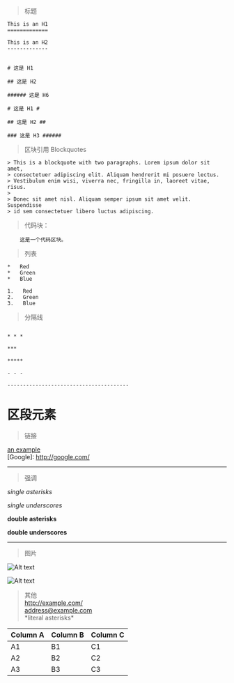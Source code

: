 >标题
```
This is an H1
=============

This is an H2
-------------


# 这是 H1

## 这是 H2

###### 这是 H6

# 这是 H1 #

## 这是 H2 ##

### 这是 H3 ######

```

> 区块引用 Blockquotes  

```
> This is a blockquote with two paragraphs. Lorem ipsum dolor sit amet,
> consectetuer adipiscing elit. Aliquam hendrerit mi posuere lectus.
> Vestibulum enim wisi, viverra nec, fringilla in, laoreet vitae, risus.
> 
> Donec sit amet nisl. Aliquam semper ipsum sit amet velit. Suspendisse
> id sem consectetuer libero luctus adipiscing.
```

>代码块：

```
    这是一个代码区块。
```

> 列表
```
*   Red
*   Green
*   Blue

1.   Red
2.   Green
3.   Blue
```

>分隔线

```

* * *

***

*****

- - -

---------------------------------------

```


# 区段元素

> 链接

[an example](http://example.com/ "Title")  
[Google]: http://google.com/    

***  

> 强调

*single asterisks*

_single underscores_

**double asterisks**

__double underscores__

***

> 图片

![Alt text](/path/to/img.jpg)

![Alt text](/path/to/img.jpg "Optional title")  


>其他  
<http://example.com/>  
<address@example.com>  
\*literal asterisks\*



Column A | Column B | Column C
---------|----------|---------
A1  | B1 | C1
A2 | B2 | C2
A3 | B3 | C3